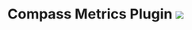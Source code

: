 # Compass Metrics Plugin [![][npm_img]][npm_url]

[npm_img]: https://img.shields.io/npm/v/@mongodb-js/compass-metrics.svg?style=flat-square
[npm_url]: https://www.npmjs.org/package/@mongodb-js/compass-metrics
